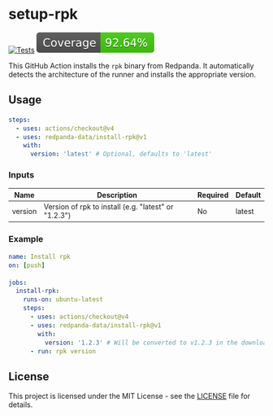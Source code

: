 # setup-rpk

[![Tests](https://github.com/redpanda-data/setup-rpk/actions/workflows/test.yml/badge.svg)](https://github.com/redpanda-data/setup-rpk/actions/workflows/test.yml)
![Coverage](badges/coverage.svg)

This GitHub Action installs the `rpk` binary from Redpanda. It automatically
detects the architecture of the runner and installs the appropriate version.

## Usage

```yaml
steps:
  - uses: actions/checkout@v4
  - uses: redpanda-data/install-rpk@v1
    with:
      version: 'latest' # Optional, defaults to 'latest'
```

### Inputs

| Name    | Description                                          | Required | Default |
| ------- | ---------------------------------------------------- | -------- | ------- |
| version | Version of rpk to install (e.g. "latest" or "1.2.3") | No       | latest  |

### Example

```yaml
name: Install rpk
on: [push]

jobs:
  install-rpk:
    runs-on: ubuntu-latest
    steps:
      - uses: actions/checkout@v4
      - uses: redpanda-data/install-rpk@v1
        with:
          version: '1.2.3' # Will be converted to v1.2.3 in the download URL
      - run: rpk version
```

## License

This project is licensed under the MIT License - see the [LICENSE](LICENSE) file
for details.
